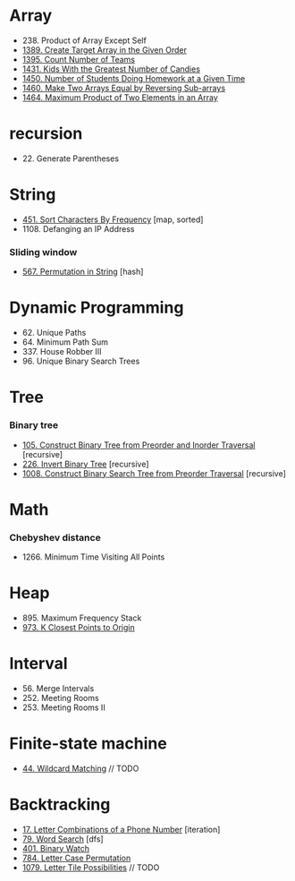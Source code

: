 # Array
* 238\. Product of Array Except Self
* [1389\. Create Target Array in the Given Order](problems/create_target_array_in_the_given_order.py)
* [1395\. Count Number of Teams](problems/count_number_of_teams.py)
* [1431\. Kids With the Greatest Number of Candies](problems/kids_with_the_greatest_number_of_candies.py)
* [1450\. Number of Students Doing Homework at a Given Time](problems/number_of_students_doing_homework_at_a_given_time.py)
* [1460\. Make Two Arrays Equal by Reversing Sub-arrays](problems/make_two_arrays_equal_by_reversing_sub-arrays.py)
* [1464\. Maximum Product of Two Elements in an Array](problems/maximum_product_of_two_elements_in_an_array.py)
# recursion
* 22\. Generate Parentheses

# String
* [451\. Sort Characters By Frequency](problems/sort_characters_by_frequency.py) [map, sorted]
* 1108\. Defanging an IP Address
### Sliding window
* [567\. Permutation in String](problems/permutation_in_string.py) [hash]


# Dynamic Programming
* 62\. Unique Paths
* 64\. Minimum Path Sum
* 337\. House Robber III
* 96\. Unique Binary Search Trees

# Tree
### Binary tree
* [105\. Construct Binary Tree from Preorder and Inorder Traversal](problems/construct_binary_tree_from_preorder_and_inorder_traversal.py) [recursive]
* [226\. Invert Binary Tree](problems/invert_binary_tree.py) [recursive]
* [1008\. Construct Binary Search Tree from Preorder Traversal](problems/construct_binary_search_tree_from_preorder_traversal.py) [recursive]

# Math

### Chebyshev distance
* 1266\. Minimum Time Visiting All Points

# Heap
* 895\. Maximum Frequency Stack
* [973\. K Closest Points to Origin](problems/K_Closest_points_to_origin.py)

# Interval
* 56\. Merge Intervals
* 252\. Meeting Rooms
* 253\. Meeting Rooms II

# Finite-state machine
* [44\. Wildcard Matching](problems/wildcard_matching.py) // TODO

# Backtracking
* [17\. Letter Combinations of a Phone Number](problems/letter_combinations_of_a_phone_number.py) [iteration]
* [79\. Word Search](problems/work_search.py) [dfs]
* [401\. Binary Watch](problems/binary_watch.py)
* [784\. Letter Case Permutation](problems/letter_case_permutation.py)
* [1079\. Letter Tile Possibilities](problems/letter_tile_possibilities.py)  // TODO